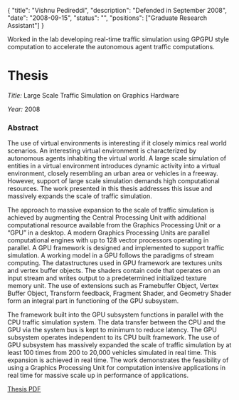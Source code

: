 {
	"title": "Vishnu Pedireddi",
	"description": "Defended in September 2008",
	"date": "2008-09-15",
	"status": "",
	"positions": ["Graduate Research Assistant"]
}

Worked in the lab developing real-time traffic simulation using GPGPU style computation to accelerate the autonomous agent traffic computations.

Thesis
======

*Title:* Large Scale Traffic Simulation on Graphics Hardware

*Year:* 2008

### Abstract

The use of virtual environments is interesting if it closely mimics
real world scenarios. An interesting virtual environment is
characterized by autonomous agents inhabiting the virtual world. A
large scale simulation of entities in a virtual environment introduces
dynamic activity into a virtual environment, closely resembling an
urban area or vehicles in a freeway. However, support of large scale
simulation demands high computational resources. The work presented in
this thesis addresses this issue and massively expands the scale of
traffic simulation.

The approach to massive expansion to the scale of traffic simulation
is achieved by augmenting the Central Processing Unit with additional
computational resource available from the Graphics Processing Unit or
a “GPU” in a desktop. A modern Graphics Processing Units are parallel
computational engines with up to 128 vector processors operating in
parallel. A GPU framework is designed and implemented to support
traffic simulation. A working model in a GPU follows the paradigms of
stream computing. The datastructures used in GPU framework are
textures units and vertex buffer objects. The shaders contain code
that operates on an input stream and writes output to a predetermined
initialized texture memory unit. The use of extensions such as
Framebuffer Object, Vertex Buffer Object, Transform feedback, Fragment
Shader, and Geometry Shader form an integral part in functioning of
the GPU subsystem.

The framework built into the GPU subsystem functions in parallel with
the CPU traffic simulation system. The data transfer between the CPU
and the GPU via the system bus is kept to minimum to reduce
latency. The GPU subsystem operates independent to its CPU built
framework. The use of GPU subsystem has massively expanded the scale
of traffic simulation by at least 100 times from 200 to 20,000
vehicles simulated in real time. This expansion is achieved in real
time. The work demonstrates the feasibility of using a Graphics
Processing Unit for computation intensive applications in real time
for massive scale up in performance of applications.

[Thesis PDF](http://www.d.umn.edu/cs/thesis/vishnu_pedireddi_ms.pdf)

